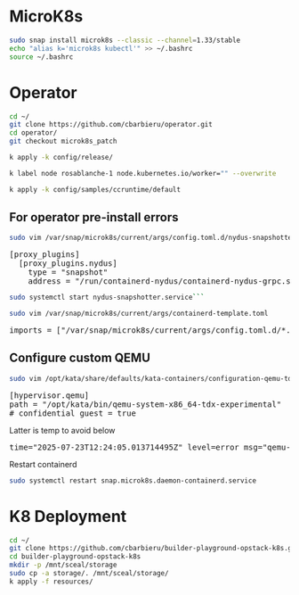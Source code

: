 # MicroK8s
```bash
sudo snap install microk8s --classic --channel=1.33/stable
echo "alias k='microk8s kubectl'" >> ~/.bashrc
source ~/.bashrc
```

# Operator
```bash
cd ~/
git clone https://github.com/cbarbieru/operator.git
cd operator/
git checkout microk8s_patch

k apply -k config/release/

k label node rosablanche-1 node.kubernetes.io/worker="" --overwrite

k apply -k config/samples/ccruntime/default
```

## For operator pre-install errors
```bash 
sudo vim /var/snap/microk8s/current/args/config.toml.d/nydus-snapshotter.toml
```

<pre>
[proxy_plugins]
  [proxy_plugins.nydus]
	type = "snapshot"
	address = "/run/containerd-nydus/containerd-nydus-grpc.sock"
</pre>


```bash
sudo systemctl start nydus-snapshotter.service```

sudo vim /var/snap/microk8s/current/args/containerd-template.toml
```


<pre>
imports = ["/var/snap/microk8s/current/args/config.toml.d/*.toml"]
</pre>

## Configure custom QEMU
```bash
sudo vim /opt/kata/share/defaults/kata-containers/configuration-qemu-tdx.toml
```

<pre>
[hypervisor.qemu]
path = "/opt/kata/bin/qemu-system-x86_64-tdx-experimental"
# confidential_guest = true
</pre>
Latter is temp to avoid below
<pre>
time="2025-07-23T12:24:05.013714495Z" level=error msg="qemu-system-x86_64-tdx-experimental: vm-type TDX not supported by KVM" name=containerd-shim-v2 pid=103523 qemuPid=103538 sandbox=54632572e15297178d78997f88f8e7e4b66d1568c16a89e038e096aca0298c4a source=virtcontainers/hypervisor subsystem=qemu
</pre>

Restart containerd

```bash 
sudo systemctl restart snap.microk8s.daemon-containerd.service
```

# K8 Deployment
```bash
cd ~/
git clone https://github.com/cbarbieru/builder-playground-opstack-k8s.git
cd builder-playground-opstack-k8s
mkdir -p /mnt/sceal/storage
sudo cp -a storage/. /mnt/sceal/storage/
k apply -f resources/
```
